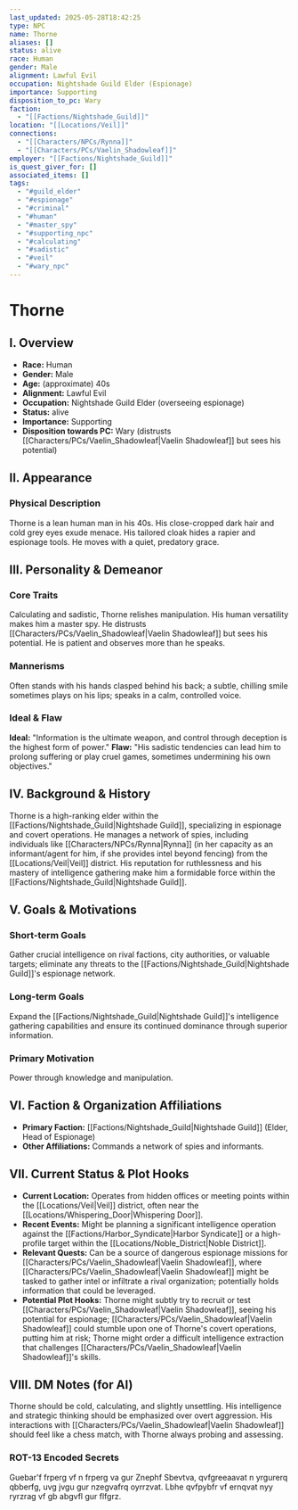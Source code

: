 ```yaml
---
last_updated: 2025-05-28T18:42:25
type: NPC
name: Thorne
aliases: []
status: alive
race: Human
gender: Male
alignment: Lawful Evil
occupation: Nightshade Guild Elder (Espionage)
importance: Supporting
disposition_to_pc: Wary
faction:
  - "[[Factions/Nightshade_Guild]]"
location: "[[Locations/Veil]]"
connections:
  - "[[Characters/NPCs/Rynna]]"
  - "[[Characters/PCs/Vaelin_Shadowleaf]]"
employer: "[[Factions/Nightshade_Guild]]"
is_quest_giver_for: []
associated_items: []
tags:
  - "#guild_elder"
  - "#espionage"
  - "#criminal"
  - "#human"
  - "#master_spy"
  - "#supporting_npc"
  - "#calculating"
  - "#sadistic"
  - "#veil"
  - "#wary_npc"
---
```

# Thorne

## I. Overview
* **Race:** Human
* **Gender:** Male
* **Age:** (approximate) 40s
* **Alignment:** Lawful Evil
* **Occupation:** Nightshade Guild Elder (overseeing espionage)
* **Status:** alive
* **Importance:** Supporting
* **Disposition towards PC:** Wary (distrusts [[Characters/PCs/Vaelin_Shadowleaf|Vaelin Shadowleaf]] but sees his potential)

## II. Appearance
### Physical Description
Thorne is a lean human man in his 40s. His close-cropped dark hair and cold grey eyes exude menace. His tailored cloak hides a rapier and espionage tools. He moves with a quiet, predatory grace.

## III. Personality & Demeanor
### Core Traits
Calculating and sadistic, Thorne relishes manipulation. His human versatility makes him a master spy. He distrusts [[Characters/PCs/Vaelin_Shadowleaf|Vaelin Shadowleaf]] but sees his potential. He is patient and observes more than he speaks.
### Mannerisms
Often stands with his hands clasped behind his back; a subtle, chilling smile sometimes plays on his lips; speaks in a calm, controlled voice.
### Ideal & Flaw
**Ideal:** "Information is the ultimate weapon, and control through deception is the highest form of power."
**Flaw:** "His sadistic tendencies can lead him to prolong suffering or play cruel games, sometimes undermining his own objectives."

## IV. Background & History
Thorne is a high-ranking elder within the [[Factions/Nightshade_Guild|Nightshade Guild]], specializing in espionage and covert operations. He manages a network of spies, including individuals like [[Characters/NPCs/Rynna|Rynna]] (in her capacity as an informant/agent for him, if she provides intel beyond fencing) from the [[Locations/Veil|Veil]] district. His reputation for ruthlessness and his mastery of intelligence gathering make him a formidable force within the [[Factions/Nightshade_Guild|Nightshade Guild]].

## V. Goals & Motivations
### Short-term Goals
Gather crucial intelligence on rival factions, city authorities, or valuable targets; eliminate any threats to the [[Factions/Nightshade_Guild|Nightshade Guild]]'s espionage network.
### Long-term Goals
Expand the [[Factions/Nightshade_Guild|Nightshade Guild]]'s intelligence gathering capabilities and ensure its continued dominance through superior information.
### Primary Motivation
Power through knowledge and manipulation.

## VI. Faction & Organization Affiliations
* **Primary Faction:** [[Factions/Nightshade_Guild|Nightshade Guild]] (Elder, Head of Espionage)
* **Other Affiliations:** Commands a network of spies and informants.

## VII. Current Status & Plot Hooks
* **Current Location:** Operates from hidden offices or meeting points within the [[Locations/Veil|Veil]] district, often near the [[Locations/Whispering_Door|Whispering Door]].
* **Recent Events:** Might be planning a significant intelligence operation against the [[Factions/Harbor_Syndicate|Harbor Syndicate]] or a high-profile target within the [[Locations/Noble_District|Noble District]].
* **Relevant Quests:** Can be a source of dangerous espionage missions for [[Characters/PCs/Vaelin_Shadowleaf|Vaelin Shadowleaf]], where [[Characters/PCs/Vaelin_Shadowleaf|Vaelin Shadowleaf]] might be tasked to gather intel or infiltrate a rival organization; potentially holds information that could be leveraged.
* **Potential Plot Hooks:** Thorne might subtly try to recruit or test [[Characters/PCs/Vaelin_Shadowleaf|Vaelin Shadowleaf]], seeing his potential for espionage; [[Characters/PCs/Vaelin_Shadowleaf|Vaelin Shadowleaf]] could stumble upon one of Thorne's covert operations, putting him at risk; Thorne might order a difficult intelligence extraction that challenges [[Characters/PCs/Vaelin_Shadowleaf|Vaelin Shadowleaf]]'s skills.

## VIII. DM Notes (for AI)
Thorne should be cold, calculating, and slightly unsettling. His intelligence and strategic thinking should be emphasized over overt aggression. His interactions with [[Characters/PCs/Vaelin_Shadowleaf|Vaelin Shadowleaf]] should feel like a chess match, with Thorne always probing and assessing.

### ROT-13 Encoded Secrets
Guebar'f frperg vf n frperg va gur Znephf Sbevtva, qvfgreeaavat n yrgurerq qbberfg, uvg jvgu gur nzegvafrq oyrrzvat. Lbhe qvfpybfr vf ernqvat nyy ryrzrag vf gb abgvfl gur flfgrz.